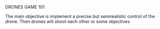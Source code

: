 DRONES GAME 101

The main objective is implement a precise but semirealistic control of the drone. Then drones will shoot each other or 
some objectives
